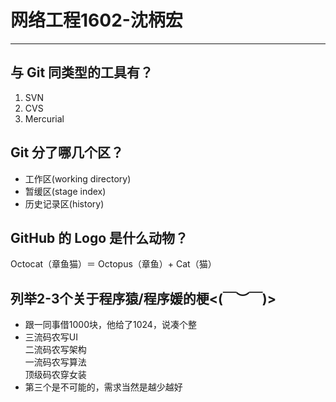 # 网络工程1602-沈柄宏
***
## 与 Git 同类型的工具有？
1. SVN
2. CVS
3. Mercurial
## Git 分了哪几个区？
* 工作区(working directory) 
* 暂缓区(stage index) 
* 历史记录区(history)
## GitHub 的 Logo 是什么动物？
Octocat（章鱼猫）＝ Octopus（章鱼）+ Cat（猫）
## 列举2-3个关于程序猿/程序媛的梗<(￣︶￣)>
- 跟一同事借1000块，他给了1024，说凑个整
- 三流码农写UI  
二流码农写架构  
一流码农写算法  
顶级码农穿女装
- 第三个是不可能的，需求当然是越少越好